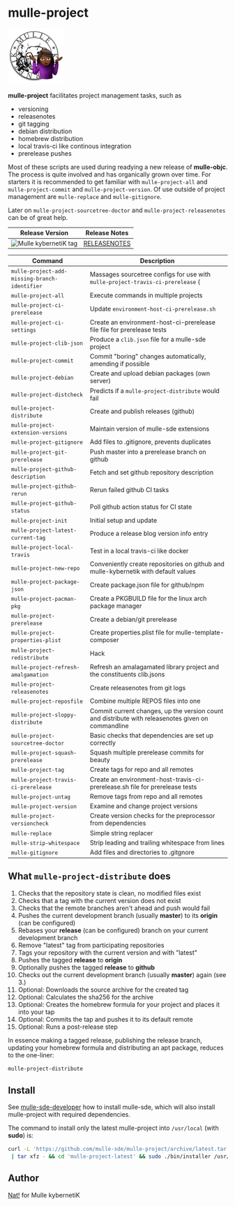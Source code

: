 # mulle-project

![mulle-project logo](mulle-project-128x128.png)


**mulle-project** facilitates project management tasks, such as

* versioning
* releasenotes
* git tagging
* debian distribution
* homebrew distribution
* local travis-ci like continous integration
* prerelease pushes

Most of these scripts are used during readying a new release of **mulle-objc**.
The process is quite involved and has organically grown over time. For starters
it is recommended to get familiar with `mulle-project-all` and
`mulle-project-commit` and `mulle-project-version`. Of use outside of
project management are `mulle-replace` and `mulle-gitignore`.

Later on `mulle-project-sourcetree-doctor` and
`mulle-project-releasenotes` can be of great help.


| Release Version                                       | Release Notes
|-------------------------------------------------------|--------------
| ![Mulle kybernetiK tag](https://img.shields.io/github/tag/mulle-sde/mulle-project.svg?branch=release) | [RELEASENOTES](RELEASENOTES.md) |

| Command                            | Description
| -----------------------------------|-----------------------
| `mulle-project-add-missing-branch-identifier` | Massages sourcetree configs for use with `mulle-project-travis-ci-prerelease` (| possibly outdated)
| `mulle-project-all`                | Execute commands in multiple projects
| `mulle-project-ci-prerelease`      | Update `environment-host-ci-prerelease.sh`
| `mulle-project-ci-settings`        | Create an environment-host-ci-prerelease file file for prerelease tests
| `mulle-project-clib-json`          | Produce a `clib.json` file for a mulle-sde project
| `mulle-project-commit`             | Commit "boring" changes automatically, amending if possible
| `mulle-project-debian`             | Create and upload debian packages (own server)
| `mulle-project-distcheck`          | Predicts if a `mulle-project-distribute` would fail
| `mulle-project-distribute`         | Create and publish releases (github)
| `mulle-project-extension-versions` | Maintain version of mulle-sde extensions
| `mulle-project-gitignore`          | Add files to .gitignore, prevents duplicates
| `mulle-project-git-prerelease`     | Push master into a prerelease branch on github
| `mulle-project-github-description` | Fetch and set github repository description
| `mulle-project-github-rerun`       | Rerun failed github CI tasks
| `mulle-project-github-status`      | Poll github action status for CI state
| `mulle-project-init`               | Initial setup and update
| `mulle-project-latest-current-tag` | Produce a release blog version info entry
| `mulle-project-local-travis`       | Test in a local travis-ci like docker
| `mulle-project-new-repo`           | Conveniently create repositories on github and mulle-kybernetik with default values
| `mulle-project-package-json`       | Create package.json file for github/npm
| `mulle-project-pacman-pkg`         | Create a PKGBUILD file for the linux arch package manager
| `mulle-project-prerelease`         | Create a debian/git prerelease
| `mulle-project-properties-plist`   | Create properties.plist file for mulle-template-composer
| `mulle-project-redistribute`       | Hack
| `mulle-project-refresh-amalgamation`| Refresh an amalagamated library project and the constituents clib.jsons
| `mulle-project-releasenotes`       | Create releasenotes from git logs
| `mulle-project-reposfile`          | Combine multiple REPOS files into one
| `mulle-project-sloppy-distribute`  | Commit current changes, up the version count and distribute with releasenotes given on commandline
| `mulle-project-sourcetree-doctor`  | Basic checks that dependencies are set up correctly
| `mulle-project-squash-prerelease`  | Squash multiple prerelease commits for beauty
| `mulle-project-tag`                | Create tags for repo and all remotes
| `mulle-project-travis-ci-prerelease` | Create an environment-host-travis-ci-prerelease.sh file for prerelease tests
| `mulle-project-untag`              | Remove tags from repo and all remotes
| `mulle-project-version`            | Examine and change project versions
| `mulle-project-versioncheck`       | Create version checks for the preprocessor from dependencies
| `mulle-replace`                    | Simple string replacer
| `mulle-strip-whitespace`           | Strip leading and trailing whitespace from lines
| `mulle-gitignore`                  | Add files and directories to .gitgnore





## What `mulle-project-distribute` does

1. Checks that the repository state is clean, no modified files exist
2. Checks that a tag with the current version does not exist
3. Checks that the remote branches aren't ahead and push would fail
4. Pushes the current development branch (usually **master**) to its **origin** (can be configured)
5. Rebases your **release** (can be configured) branch on your current development branch
6. Remove "latest" tag from participating repositories
7. Tags your repository with the current version and with "latest"
8. Pushes the tagged **release** to **origin**
9. Optionally pushes the tagged **release** to **github**
10. Checks out the current development branch (usually **master**) again (see 3.)
11. Optional: Downloads the source archive for the created tag
12. Optional: Calculates the sha256 for the archive
13. Optional: Creates the homebrew formula for your project and places it into your tap
14. Optional: Commits the tap and pushes it to its default remote
15. Optional: Runs a post-release step

In essence making a tagged release, publishing the release branch,
updating your homebrew formula and distributing an apt package, reduces to the
one-liner:

``` bash
mulle-project-distribute
```






## Install

See [mulle-sde-developer](//github.com/mulle-sde/mulle-sde-developer) how to
install mulle-sde, which will also install mulle-project with required
dependencies.

The command to install only the latest mulle-project into
`/usr/local` (with **sudo**) is:

``` bash
curl -L 'https://github.com/mulle-sde/mulle-project/archive/latest.tar.gz' \
 | tar xfz - && cd 'mulle-project-latest' && sudo ./bin/installer /usr/local
```



## Author

[Nat!](https://mulle-kybernetik.com/weblog) for Mulle kybernetiK


